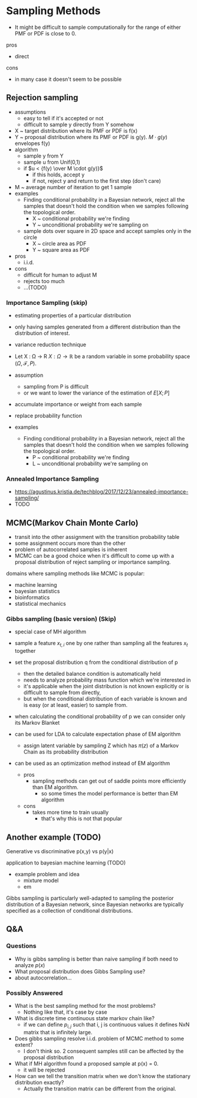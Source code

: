 # Sampling Methods

- It might be difficult to sample computationally for the range of either PMF or PDF is close to 0.

pros

- direct

cons

- in many case it doesn't seem to be possible

## Rejection sampling

- assumptions
  - easy to tell if it's accepted or not
  - difficult to sample y directly from Y somehow
- X ~ target distribution where its PMF or PDF is f(x)
- Y ~ proposal distribution where its PMF or PDF is g(y). $M \cdot g(y)$ envelopes f(y)
- algorithm
  - sample y from Y
  - sample u from Unif(0,1)
  - if $u < {f(y) \over M \cdot g(y)}$
    - if this holds, accept y
    - if not, reject y and return to the first step (don't care)
- M ~ average number of iteration to get 1 sample
- examples
  - Finding conditional probability in a Bayesian network, reject all the samples that doesn't hold the condition when we samples following the topological order.
    - X ~ conditional probability we're finding
    - Y ~ unconditional probability we're sampling on
  - sample dots over square in 2D space and accept samples only in the circle
    - X ~ circle area as PDF
    - Y ~ square area as PDF
- pros
  - i.i.d.
- cons
  - difficult for human to adjust M
  - rejects too much
  - ...(TODO)

### Importance Sampling (skip)

- estimating properties of a particular distribution
- only having samples generated from a different distribution than the distribution of interest.
- variance reduction technique

- Let X : Ω → R $X:\Omega \to {\mathbb {R}}$ be a random variable in some probability space $(\Omega ,{\mathcal {F}},P)$.
- assumption
  - sampling from P is difficult
  - or we want to lower the variance of the estimation of $E[X;P]$
- accumulate importance or weight from each sample
- replace probability function
- examples
  - Finding conditional probability in a Bayesian network, reject all the samples that doesn't hold the condition when we samples following the topological order.
    - P ~ conditional probability we're finding
    - L ~ unconditional probability we're sampling on

### Annealed Importance Sampling

- https://agustinus.kristia.de/techblog/2017/12/23/annealed-importance-sampling/
- TODO

## MCMC(Markov Chain Monte Carlo)

- transit into the other assignment with the transition probability table
- some assignment occurs more than the other
- problem of autocorrelated samples is inherent
- MCMC can be a good choice when it's difficult to come up with a proposal distribution of reject sampling or importance sampling.

domains where sampling methods like MCMC is popular:

- machine learning
- bayesian statistics
- bioinformatics
- statistical mechanics

### Gibbs sampling (basic version) (Skip)

- special case of MH algorithm
- sample a feature $x_{t,i}$ one by one rather than sampling all the features $x_t$ together
- set the proposal distribution q from the conditional distribution of p
  - then the detailed balance condition is automatically held
  - needs to analyze probability mass function which we're interested in
  - it's applicable when the joint distribution is not known explicitly or is difficult to sample from directly,
  - but when the conditional distribution of each variable is known and is easy (or at least, easier) to sample from.
- when calculating the conditional probability of p we can consider only its Markov Blanket
- can be used for LDA to calculate expectation phase of EM algorithm
  - assign latent variable by sampling Z which has $\pi(z)$ of a Markov Chain as its probability distribution

- can be used as an optimization method instead of EM algorithm
  - pros
    - sampling methods can get out of saddle points more efficiently than EM algorithm.
      - so some times the model performance is better than EM algorithm
  - cons
    - takes more time to train usually
      - that's why this is not that popular

## Another example (TODO)

Generative vs discriminative
p(x,y) vs p(y|x)

application to bayesian machine learning (TODO)

- example problem and idea
  - mixture model
  - em

Gibbs sampling is particularly well-adapted to sampling the posterior distribution of a Bayesian network, since Bayesian networks are typically specified as a collection of conditional distributions.

## Q&A

### Questions

- Why is gibbs sampling is better than naive sampling if both need to analyze $p(x)$
- What proposal distribution does Gibbs Sampling use?
- about autocorrelation...

### Possibly Answered

- What is the best sampling method for the most problems?
  - Nothing like that, it's case by case
- What is discrete time continuous state markov chain like?
  - if we can define $p_{i,j}$ such that i, j is continuous values it defines NxN matrix that is infinitely large.
- Does gibbs sampling resolve i.i.d. problem of MCMC method to some extent?
  - I don't think so. 2 consequent samples still can be affected by the proposal distribution
- What if MH algorithm found a proposed sample at p(x) = 0.
  - it will be rejected
- How can we tell the transition matrix when we don't know the stationary distribution exactly?
  - Actually the transition matrix can be different from the original.

